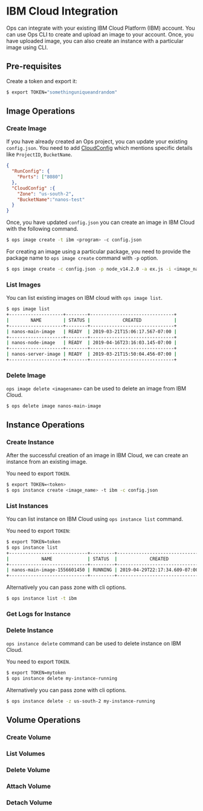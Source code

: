 IBM Cloud Integration
========================

Ops can integrate with your existing IBM Cloud Platform (IBM) account. You can use Ops CLI to create and upload an image to your account.
Once, you have uploaded image, you can also create an instance with a particular image using CLI.

## Pre-requisites

Create a token and export it:

```sh
$ export TOKEN="somethinguniqueandrandom"
```

## Image Operations
### Create Image

If you have already created an Ops project, you can update your existing `config.json`.
You need to add [CloudConfig](configuration.md#cloudconfig) which mentions specific details like `ProjectID`, `BucketName`.

```json
{
  "RunConfig": {
    "Ports": ["8080"]
  },
  "CloudConfig" :{
    "Zone": "us-south-2",
    "BucketName":"nanos-test"
  }
}
```

Once, you have updated `config.json` you can create an image in IBM Cloud with the following command.

```sh
$ ops image create -t ibm <program> -c config.json
```

For creating an image using a particular package, you need to provide the package name to `ops image create` command with `-p` option.

```sh
$ ops image create -c config.json -p node_v14.2.0 -a ex.js -i <image_name> -t ibm
```

### List Images

You can list existing images on IBM cloud with `ops image list`.

```sh
$ ops image list
+--------------------+--------+-------------------------------+
|        NAME        | STATUS |            CREATED            |
+--------------------+--------+-------------------------------+
| nanos-main-image   | READY  | 2019-03-21T15:06:17.567-07:00 |
+--------------------+--------+-------------------------------+
| nanos-node-image   | READY  | 2019-04-16T23:16:03.145-07:00 |
+--------------------+--------+-------------------------------+
| nanos-server-image | READY  | 2019-03-21T15:50:04.456-07:00 |
+--------------------+--------+-------------------------------+
```

### Delete Image

`ops image delete <imagename>` can be used to delete an image from IBM Cloud.

```
$ ops delete image nanos-main-image
```

## Instance Operations
### Create Instance

After the successful creation of an image in IBM Cloud, we can create an instance from an existing image.

You need to export `TOKEN`.

```sh
$ export TOKEN=<token>
$ ops instance create <image_name> -t ibm -c config.json
```

### List Instances

You can list instance on IBM Cloud using `ops instance list` command.

You need to export `TOKEN`:

```sh
$ export TOKEN=token
$ ops instance list
+-----------------------------+---------+-------------------------------+-------------+--------------+
|            NAME             | STATUS  |            CREATED            | PRIVATE IPS |  PUBLIC IPS  |
+-----------------------------+---------+-------------------------------+-------------+--------------+
| nanos-main-image-1556601450 | RUNNING | 2019-04-29T22:17:34.609-07:00 | 10.240.0.40 | 34.83.204.40 |
+-----------------------------+---------+-------------------------------+-------------+--------------+
```

Alternatively you can pass zone with cli options.
```sh
$ ops instance list -t ibm
```

### Get Logs for Instance

### Delete Instance

`ops instance delete` command can be used to delete instance on IBM
Cloud.

You need to export `TOKEN`.

```sh
$ export TOKEN=mytoken
$ ops instance delete my-instance-running
```

Alternatively you can pass zone with cli options.
```sh
$ ops instance delete -z us-south-2 my-instance-running
```

## Volume Operations
### Create Volume

### List Volumes

### Delete Volume

### Attach Volume

### Detach Volume
